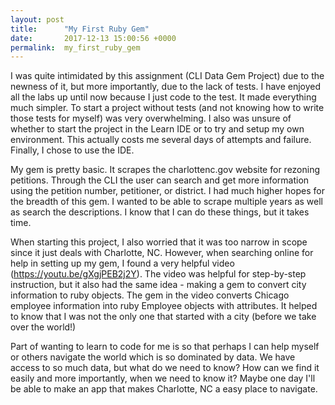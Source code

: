 ```yaml
---
layout: post
title:      "My First Ruby Gem"
date:       2017-12-13 15:00:56 +0000
permalink:  my_first_ruby_gem
---
```




I was quite intimidated by this assignment (CLI Data Gem Project) due to the newness of it, but more importantly, due to the lack of tests.  I have enjoyed all the labs up until now because I just code to the test.  It made everything much simpler.  To start a project without tests (and not knowing how to write those tests for myself) was very overwhelming.  I also was unsure of whether to start the project in the Learn IDE or to try and setup my own environment.  This actually costs me several days of attempts and failure. Finally, I chose to use the IDE.  

My gem is pretty basic.  It scrapes the charlottenc.gov website for rezoning petitions.  Through the CLI the user can search and get more information using the petition number, petitioner, or district.  I had much higher hopes for the breadth of this gem.  I wanted to be able to scrape multiple years as well as search the descriptions.  I know that I can do these things, but it takes time.

When starting this project, I also worried that it was too narrow in scope since it just deals with Charlotte, NC.  However, when searching online for help in setting up my gem, I found a very helpful video (https://youtu.be/gXgjPEB2j2Y). The video was helpful for step-by-step instruction, but it also had the same idea - making a gem to convert city information to ruby objects.  The gem in the video converts Chicago employee information into ruby Employee objects with attributes. It helped to know that I was not the only one that started with a city (before we take over the world!) 

Part of wanting to learn to code for me is so that perhaps I can help myself or others navigate the world which is so dominated by data.  We have access to so much data, but what do we need to know?  How can we find it easily and more importantly, when we need to know it?  Maybe one day I'll be able to make an app that makes Charlotte, NC a easy place to navigate. 

